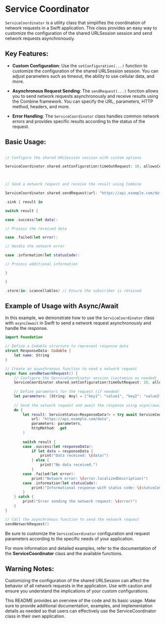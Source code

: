# Service Coordinator

  

`ServiceCoordinator` is a utility class that simplifies the coordination of network requests in a Swift application. This class provides an easy way to customize the configuration of the shared URLSession session and send network requests asynchronously.

  

## Key Features:

  

-  **Custom Configuration**: Use the `setConfiguration(...)` function to customize the configuration of the shared URLSession session. You can adjust parameters such as timeout, the ability to use cellular data, and more.

  

-  **Asynchronous Request Sending**: The `sendRequest(...)` function allows you to send network requests asynchronously and receive results using the Combine framework. You can specify the URL, parameters, HTTP method, headers, and more.

  

-  **Error Handling**: The `ServiceCoordinator` class handles common network errors and provides specific results according to the status of the request.

  

## Basic Usage:

  

```swift

// Configure the shared URLSession session with custom options

ServiceCoordinator.shared.setConfiguration(timeOutRequest: 10, allowsCellular: false)

  

// Send a network request and receive the result using Combine

ServiceCoordinator.shared.sendRequest(url: "https://api.example.com/data", httpMethod: .get)

.sink { result in

switch result {

case .success(let data):

// Process the received data

case .failed(let error):

// Handle the network error

case .information(let statusCode):

// Process additional information

}

}

.store(in: &cancellables) // Ensure the subscriber is retained

  ```

## Example of Usage with Async/Await

In this example, we demonstrate how to use the `ServiceCoordinator` class with `async`/`await` in Swift to send a network request asynchronously and handle the response.

```swift
import Foundation

// Define a Codable structure to represent response data
struct ResponseData: Codable {
    let name: String
}

// Create an asynchronous function to send a network request
async func sendNetworkRequest() {
    // Configure the ServiceCoordinator session (customize as needed)
    ServiceCoordinator.shared.setConfiguration(timeOutRequest: 10, allowsCellular: true)
    
    // Define parameters for the request (if needed)
    let parameters: [String: Any] = ["key1": "value1", "key2": "value2"]
    
    // Send the network request and await the response using async/await
    do {
        let result: ServiceStatus<ResponseData?> = try await ServiceCoordinator.shared.sendRequest(
            url: "https://api.example.com/data",
            parameters: parameters,
            httpMethod: .get
        )
        
        switch result {
        case .success(let responseData):
            if let data = responseData {
                print("Data received: \(data)")
            } else {
                print("No data received.")
            }
        case .failed(let error):
            print("Network error: \(error.localizedDescription)")
        case .information(let statusCode):
            print("Informational response with status code: \(statusCode)")
        }
    } catch {
        print("Error sending the network request: \(error)")
    }
}

// Call the asynchronous function to send the network request
sendNetworkRequest()
```
Be sure to customize the `ServiceCoordinator` configuration and request parameters according to the specific needs of your application.

For more information and detailed examples, refer to the documentation of the **ServiceCoordinator** class  and the available functions.

  

## Warning Notes:

Customizing the configuration of the shared URLSession can affect the behavior of all network requests in the application. Use with caution and ensure you understand the implications of your custom configurations.

This README provides an overview of the code and its basic usage. Make sure to provide additional documentation, examples, and implementation details as needed so that users can effectively use the ServiceCoordinator class in their own application.
